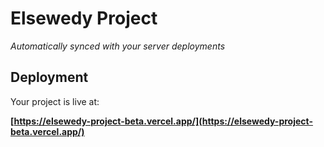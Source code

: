 # Elsewedy Project

*Automatically synced with your server deployments*



## Deployment

Your project is live at:

**[https://elsewedy-project-beta.vercel.app/](https://elsewedy-project-beta.vercel.app/)**

